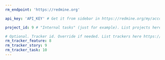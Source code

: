 ```yaml
---
rm_endpoint: 'https://redmine.org'

api_key: 'API_KEY' # Get it from sidebar in https://redmine.org/my/account

project_id: 9 # "Internal tasks" (just for example). List projects here https://redmine.org/projects.json?key=api_key

# Optional. Tracker id. Override if needed. List trackers here https://redmine.org/trackers.json?key=api_key
rm_tracker_feature: 8
rm_tracker_story: 9
rm_tracker_task: 10
---
```

